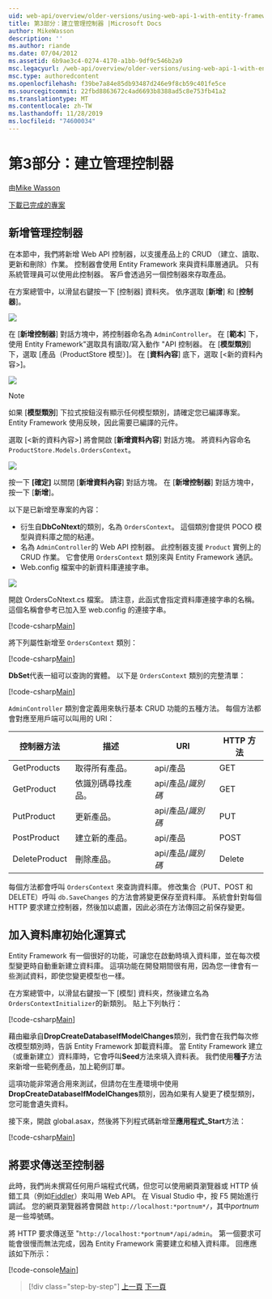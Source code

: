 ```yaml
---
uid: web-api/overview/older-versions/using-web-api-1-with-entity-framework-5/using-web-api-with-entity-framework-part-3
title: 第3部分：建立管理控制器 |Microsoft Docs
author: MikeWasson
description: ''
ms.author: riande
ms.date: 07/04/2012
ms.assetid: 6b9ae3c4-0274-4170-a1bb-9df9c546b2a9
msc.legacyurl: /web-api/overview/older-versions/using-web-api-1-with-entity-framework-5/using-web-api-with-entity-framework-part-3
msc.type: authoredcontent
ms.openlocfilehash: f39be7a84e85db93487d246e9f8cb59c401fe5ce
ms.sourcegitcommit: 22fbd8863672c4ad6693b8388ad5c8e753fb41a2
ms.translationtype: MT
ms.contentlocale: zh-TW
ms.lasthandoff: 11/28/2019
ms.locfileid: "74600034"
---
```

# <a name="part-3-creating-an-admin-controller"></a>第3部分：建立管理控制器

由[Mike Wasson](https://github.com/MikeWasson)

[下載已完成的專案](https://code.msdn.microsoft.com/ASP-NET-Web-API-with-afa30545)

## <a name="add-an-admin-controller"></a>新增管理控制器

在本節中，我們將新增 Web API 控制器，以支援產品上的 CRUD （建立、讀取、更新和刪除）作業。 控制器會使用 Entity Framework 來與資料庫層通訊。 只有系統管理員可以使用此控制器。 客戶會透過另一個控制器來存取產品。

在方案總管中，以滑鼠右鍵按一下 [控制器] 資料夾。 依序選取 [**新增**] 和 [**控制器**]。

![](using-web-api-with-entity-framework-part-3/_static/image1.png)

在 [**新增控制器**] 對話方塊中，將控制器命名為 `AdminController`。 在 [**範本**] 下，使用 Entity Framework&quot;選取具有讀取/寫入動作 &quot;API 控制器。 在 [**模型類別**] 下，選取 [產品（ProductStore 模型）]。 在 [**資料內容**] 底下，選取 [&lt;新的資料內容&gt;]。

![](using-web-api-with-entity-framework-part-3/_static/image2.png)

> [!NOTE]
> 如果 [**模型類別**] 下拉式按鈕沒有顯示任何模型類別，請確定您已編譯專案。 Entity Framework 使用反映，因此需要已編譯的元件。

選取 [&lt;新的資料內容&gt;] 將會開啟 [**新增資料內容**] 對話方塊。 將資料內容命名 `ProductStore.Models.OrdersContext`。

![](using-web-api-with-entity-framework-part-3/_static/image3.png)

按一下 **[確定]** 以關閉 [**新增資料內容**] 對話方塊。 在 [**新增控制器**] 對話方塊中，按一下 [**新增**]。

以下是已新增至專案的內容：

- 衍生自**DbCoNtext**的類別，名為 `OrdersContext`。 這個類別會提供 POCO 模型與資料庫之間的粘連。
- 名為 `AdminController`的 Web API 控制器。 此控制器支援 `Product` 實例上的 CRUD 作業。 它會使用 `OrdersContext` 類別來與 Entity Framework 通訊。
- Web.config 檔案中的新資料庫連接字串。

![](using-web-api-with-entity-framework-part-3/_static/image4.png)

開啟 OrdersCoNtext.cs 檔案。 請注意，此函式會指定資料庫連接字串的名稱。 這個名稱會參考已加入至 web.config 的連接字串。

[!code-csharp[Main](using-web-api-with-entity-framework-part-3/samples/sample1.cs)]

將下列屬性新增至 `OrdersContext` 類別：

[!code-csharp[Main](using-web-api-with-entity-framework-part-3/samples/sample2.cs)]

**DbSet**代表一組可以查詢的實體。 以下是 `OrdersContext` 類別的完整清單：

[!code-csharp[Main](using-web-api-with-entity-framework-part-3/samples/sample3.cs)]

`AdminController` 類別會定義用來執行基本 CRUD 功能的五種方法。 每個方法都會對應至用戶端可以叫用的 URI：

| 控制器方法 | 描述 | URI | HTTP 方法 |
| --- | --- | --- | --- |
| GetProducts | 取得所有產品。 | api/產品 | GET |
| GetProduct | 依識別碼尋找產品。 | api/產品/*識別碼* | GET |
| PutProduct | 更新產品。 | api/產品/*識別碼* | PUT |
| PostProduct | 建立新的產品。 | api/產品 | POST |
| DeleteProduct | 刪除產品。 | api/產品/*識別碼* | Delete |

每個方法都會呼叫 `OrdersContext` 來查詢資料庫。 修改集合（PUT、POST 和 DELETE）呼叫 `db.SaveChanges` 的方法會將變更保存至資料庫。 系統會針對每個 HTTP 要求建立控制器，然後加以處置，因此必須在方法傳回之前保存變更。

## <a name="add-a-database-initializer"></a>加入資料庫初始化運算式

Entity Framework 有一個很好的功能，可讓您在啟動時填入資料庫，並在每次模型變更時自動重新建立資料庫。 這項功能在開發期間很有用，因為您一律會有一些測試資料，即使您變更模型也一樣。

在方案總管中，以滑鼠右鍵按一下 [模型] 資料夾，然後建立名為 `OrdersContextInitializer`的新類別。 貼上下列執行：

[!code-csharp[Main](using-web-api-with-entity-framework-part-3/samples/sample4.cs)]

藉由繼承自**DropCreateDatabaseIfModelChanges**類別，我們會在我們每次修改模型類別時，告訴 Entity Framework 卸載資料庫。 當 Entity Framework 建立（或重新建立）資料庫時，它會呼叫**Seed**方法來填入資料表。 我們使用**種子**方法來新增一些範例產品，加上範例訂單。

這項功能非常適合用來測試，但請勿在生產環境中使用**DropCreateDatabaseIfModelChanges**類別，因為如果有人變更了模型類別，您可能會遺失資料。

接下來，開啟 global.asax，然後將下列程式碼新增至**應用程式\_Start**方法：

[!code-csharp[Main](using-web-api-with-entity-framework-part-3/samples/sample5.cs)]

## <a name="send-a-request-to-the-controller"></a>將要求傳送至控制器

此時，我們尚未撰寫任何用戶端程式代碼，但您可以使用網頁瀏覽器或 HTTP 偵錯工具（例如[Fiddler](http://www.fiddler2.com/fiddler2/)）來叫用 Web API。 在 Visual Studio 中，按 F5 開始進行調試。 您的網頁瀏覽器將會開啟 `http://localhost:*portnum*/`，其中*portnum*是一些埠號碼。

將 HTTP 要求傳送至 "`http://localhost:*portnum*/api/admin`。 第一個要求可能會很慢而無法完成，因為 Entity Framework 需要建立和植入資料庫。 回應應該如下所示：

[!code-console[Main](using-web-api-with-entity-framework-part-3/samples/sample6.cmd)]

> [!div class="step-by-step"]
> [上一頁](using-web-api-with-entity-framework-part-2.md)
> [下一頁](using-web-api-with-entity-framework-part-4.md)
